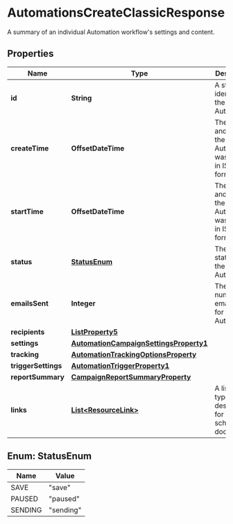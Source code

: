 

# AutomationsCreateClassicResponse

A summary of an individual Automation workflow's settings and content.

## Properties

| Name | Type | Description | Notes |
|------------ | ------------- | ------------- | -------------|
|**id** | **String** | A string that identifies the Automation. |  [optional] [readonly] |
|**createTime** | **OffsetDateTime** | The date and time the Automation was created in ISO 8601 format. |  [optional] [readonly] |
|**startTime** | **OffsetDateTime** | The date and time the Automation was started in ISO 8601 format. |  [optional] [readonly] |
|**status** | [**StatusEnum**](#StatusEnum) | The current status of the Automation. |  [optional] [readonly] |
|**emailsSent** | **Integer** | The total number of emails sent for the Automation. |  [optional] [readonly] |
|**recipients** | [**ListProperty5**](ListProperty5.md) |  |  [optional] |
|**settings** | [**AutomationCampaignSettingsProperty1**](AutomationCampaignSettingsProperty1.md) |  |  [optional] |
|**tracking** | [**AutomationTrackingOptionsProperty**](AutomationTrackingOptionsProperty.md) |  |  [optional] |
|**triggerSettings** | [**AutomationTriggerProperty1**](AutomationTriggerProperty1.md) |  |  [optional] |
|**reportSummary** | [**CampaignReportSummaryProperty**](CampaignReportSummaryProperty.md) |  |  [optional] |
|**links** | [**List&lt;ResourceLink&gt;**](ResourceLink.md) | A list of link types and descriptions for the API schema documents. |  [optional] [readonly] |



## Enum: StatusEnum

| Name | Value |
|---- | -----|
| SAVE | &quot;save&quot; |
| PAUSED | &quot;paused&quot; |
| SENDING | &quot;sending&quot; |



